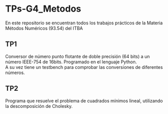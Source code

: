 # TPs-G4_Metodos
En este repositorio se encuentran todos los trabajos prácticos de la Materia Métodos Numéricos (93.54) del ITBA


## TP1
Conversor de número punto flotante de doble precisión (64 bits) a un número IEEE-754 de 16bits. Programado en el lenguaje Python.  
A su vez tiene un testbench para comprobar las conversiones de diferentes números.

## TP2
Programa que resuelve el problema de cuadrados mínimos lineal, utilizando la descomposición de Cholesky.